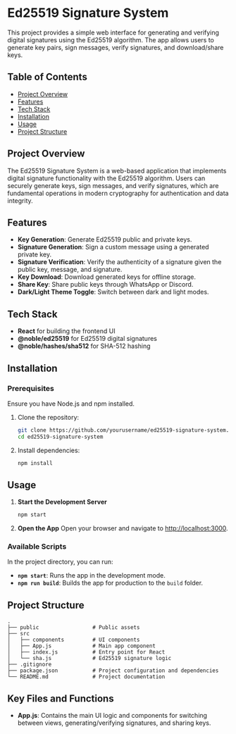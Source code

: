 # Ed25519 Signature System

This project provides a simple web interface for generating and verifying digital signatures using the Ed25519 algorithm. The app allows users to generate key pairs, sign messages, verify signatures, and download/share keys.

## Table of Contents
- [Project Overview](#project-overview)
- [Features](#features)
- [Tech Stack](#tech-stack)
- [Installation](#installation)
- [Usage](#usage)
- [Project Structure](#project-structure)

## Project Overview

The Ed25519 Signature System is a web-based application that implements digital signature functionality with the Ed25519 algorithm. Users can securely generate keys, sign messages, and verify signatures, which are fundamental operations in modern cryptography for authentication and data integrity.

## Features
- **Key Generation**: Generate Ed25519 public and private keys.
- **Signature Generation**: Sign a custom message using a generated private key.
- **Signature Verification**: Verify the authenticity of a signature given the public key, message, and signature.
- **Key Download**: Download generated keys for offline storage.
- **Share Key**: Share public keys through WhatsApp or Discord.
- **Dark/Light Theme Toggle**: Switch between dark and light modes.

## Tech Stack
- **React** for building the frontend UI
- **@noble/ed25519** for Ed25519 digital signatures
- **@noble/hashes/sha512** for SHA-512 hashing

## Installation

### Prerequisites
Ensure you have Node.js and npm installed.

1. Clone the repository:
   ```bash
   git clone https://github.com/yourusername/ed25519-signature-system.git
   cd ed25519-signature-system
   ```

2. Install dependencies:
   ```bash
   npm install
   ```

## Usage

1. **Start the Development Server**
   ```bash
   npm start
   ```

2. **Open the App**
   Open your browser and navigate to [http://localhost:3000](http://localhost:3000).

### Available Scripts
In the project directory, you can run:
- **`npm start`**: Runs the app in the development mode.
- **`npm run build`**: Builds the app for production to the `build` folder.

## Project Structure

```
.
├── public                 # Public assets
├── src
│   ├── components         # UI components
│   ├── App.js             # Main app component
│   ├── index.js           # Entry point for React
│   └── sha.js             # Ed25519 signature logic
├── .gitignore
├── package.json           # Project configuration and dependencies
└── README.md              # Project documentation
```

## Key Files and Functions
- **App.js**: Contains the main UI logic and components for switching between views, generating/verifying signatures, and sharing keys.
